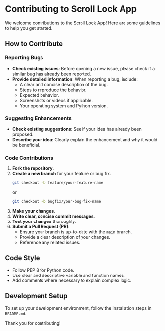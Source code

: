 # Contributing to Scroll Lock App

We welcome contributions to the Scroll Lock App! Here are some guidelines to help you get started.

## How to Contribute

### Reporting Bugs

*   **Check existing issues**: Before opening a new issue, please check if a similar bug has already been reported.
*   **Provide detailed information**: When reporting a bug, include:
    *   A clear and concise description of the bug.
    *   Steps to reproduce the behavior.
    *   Expected behavior.
    *   Screenshots or videos if applicable.
    *   Your operating system and Python version.

### Suggesting Enhancements

*   **Check existing suggestions**: See if your idea has already been proposed.
*   **Describe your idea**: Clearly explain the enhancement and why it would be beneficial.

### Code Contributions

1.  **Fork the repository**.
2.  **Create a new branch** for your feature or bug fix.
    ```bash
    git checkout -b feature/your-feature-name
    ```
    or
    ```bash
    git checkout -b bugfix/your-bug-fix-name
    ```
3.  **Make your changes**.
4.  **Write clear, concise commit messages**.
5.  **Test your changes** thoroughly.
6.  **Submit a Pull Request (PR)**:
    *   Ensure your branch is up-to-date with the `main` branch.
    *   Provide a clear description of your changes.
    *   Reference any related issues.

## Code Style

*   Follow PEP 8 for Python code.
*   Use clear and descriptive variable and function names.
*   Add comments where necessary to explain complex logic.

## Development Setup

To set up your development environment, follow the installation steps in `README.md`.

Thank you for contributing!
